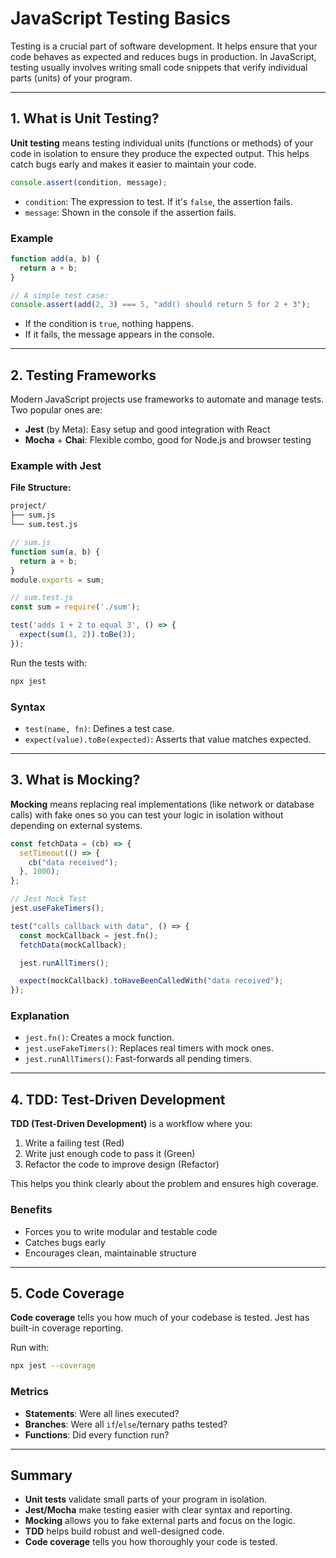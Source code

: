 # JavaScript Testing Basics

Testing is a crucial part of software development. It helps ensure that your code behaves as expected and reduces bugs in production. In JavaScript, testing usually involves writing small code snippets that verify individual parts (units) of your program.

---

## 1. What is Unit Testing?

**Unit testing** means testing individual units (functions or methods) of your code in isolation to ensure they produce the expected output. This helps catch bugs early and makes it easier to maintain your code.

```js
console.assert(condition, message);
```

* `condition`: The expression to test. If it's `false`, the assertion fails.
* `message`: Shown in the console if the assertion fails.

### Example

```js
function add(a, b) {
  return a + b;
}

// A simple test case:
console.assert(add(2, 3) === 5, "add() should return 5 for 2 + 3");
```

* If the condition is `true`, nothing happens.
* If it fails, the message appears in the console.

---

## 2. Testing Frameworks

Modern JavaScript projects use frameworks to automate and manage tests. Two popular ones are:

* **Jest** (by Meta): Easy setup and good integration with React
* **Mocha** + **Chai**: Flexible combo, good for Node.js and browser testing

### Example with Jest

**File Structure:**

```txt
project/
├── sum.js
└── sum.test.js
```

```js
// sum.js
function sum(a, b) {
  return a + b;
}
module.exports = sum;
```

```js
// sum.test.js
const sum = require('./sum');

test('adds 1 + 2 to equal 3', () => {
  expect(sum(1, 2)).toBe(3);
});
```

Run the tests with:

```bash
npx jest
```

### Syntax

* `test(name, fn)`: Defines a test case.
* `expect(value).toBe(expected)`: Asserts that value matches expected.

---

## 3. What is Mocking?

**Mocking** means replacing real implementations (like network or database calls) with fake ones so you can test your logic in isolation without depending on external systems.

```js
const fetchData = (cb) => {
  setTimeout(() => {
    cb("data received");
  }, 1000);
};

// Jest Mock Test
jest.useFakeTimers();

test("calls callback with data", () => {
  const mockCallback = jest.fn();
  fetchData(mockCallback);

  jest.runAllTimers();

  expect(mockCallback).toHaveBeenCalledWith("data received");
});
```

### Explanation

* `jest.fn()`: Creates a mock function.
* `jest.useFakeTimers()`: Replaces real timers with mock ones.
* `jest.runAllTimers()`: Fast-forwards all pending timers.

---

## 4. TDD: Test-Driven Development

**TDD (Test-Driven Development)** is a workflow where you:

1. Write a failing test (Red)
2. Write just enough code to pass it (Green)
3. Refactor the code to improve design (Refactor)

This helps you think clearly about the problem and ensures high coverage.

### Benefits

* Forces you to write modular and testable code
* Catches bugs early
* Encourages clean, maintainable structure

---

## 5. Code Coverage

**Code coverage** tells you how much of your codebase is tested. Jest has built-in coverage reporting.

Run with:

```bash
npx jest --coverage
```

### Metrics

* **Statements**: Were all lines executed?
* **Branches**: Were all `if`/`else`/ternary paths tested?
* **Functions**: Did every function run?

---

## Summary

* **Unit tests** validate small parts of your program in isolation.
* **Jest/Mocha** make testing easier with clear syntax and reporting.
* **Mocking** allows you to fake external parts and focus on the logic.
* **TDD** helps build robust and well-designed code.
* **Code coverage** tells you how thoroughly your code is tested.
